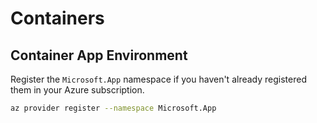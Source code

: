 # Containers

## Container App Environment

Register the `Microsoft.App` namespace if you haven't already registered them in your Azure subscription.

```bash
az provider register --namespace Microsoft.App
```
